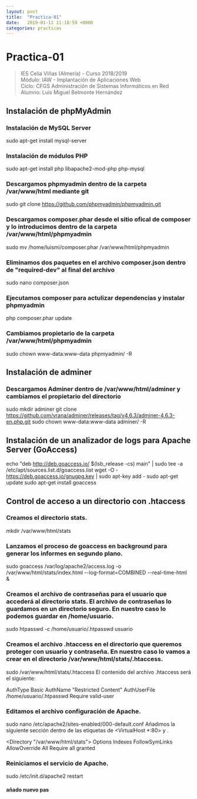 ```yaml
---
layout: post
title:  "Practica-01"
date:   2019-01-11 11:18:59 +0000
categories: practicas   
---
```

# Practica-01

>IES Celia Viñas (Almería) - Curso 2018/2019  
>Módulo: IAW - Implantación de Aplicaciones Web  
>Ciclo: CFGS Administración de Sistemas Informáticos en Red  
>Alumno: Luis Miguel Belmonte Hernández

## Instalación de phpMyAdmin

### Instalación de MySQL Server
sudo apt-get install mysql-server
### Instalación de módulos PHP
sudo apt-get install php libapache2-mod-php php-mysql
### Descargamos phpmyadmin dentro de la carpeta /var/www/html mediante git
sudo git clone https://github.com/phpmyadmin/phpmyadmin.git
### Descargamos composer.phar desde el sitio ofical de composer y lo introducimos dentro de la carpeta /var/www/html/phpmyadmin
sudo mv /home/luismi/composer.phar  /var/www/html/phpmyadmin
### Eliminamos dos paquetes en el archivo composer.json dentro de "required-dev" al final del archivo
sudo nano composer.json
### Ejecutamos composer para actulizar dependencias y instalar phpmyadmin
php composer.phar update
### Cambiamos propietario de la carpeta /var/www/html/phpmyadmin
sudo chown www-data:www-data phpmyadmin/ -R

## Instalación de adminer

### Descargamos Adminer dentro de /var/www/html/adminer y cambiamos el propietario del directorio

sudo mkdir adminer
git clone https://github.com/vrana/adminer/releases/tag/v4.6.3/adminer-4.6.3-en.php.git
sudo chown www-data:www-data adminer/ -R

## Instalación de un analizador de logs para Apache Server (GoAccess)

echo "deb http://deb.goaccess.io/ $(lsb_release -cs) main" | sudo tee -a /etc/apt/sources.list.d/goaccess.list
wget -O - https://deb.goaccess.io/gnugpg.key | sudo apt-key add -
sudo apt-get update
sudo apt-get install goaccess

## Control de acceso a un directorio con .htaccess

### Creamos el directorio stats.

mkdir /var/www/html/stats

### Lanzamos el proceso de goaccess en background para generar los informes en segundo plano.

sudo goaccess /var/log/apache2/access.log -o /var/www/html/stats/index.html --log-format=COMBINED --real-time-html &

### Creamos el archivo de contraseñas para el usuario que accederá al directorio stats. El archivo de contraseñas lo guardamos en un directorio seguro. En nuestro caso lo podemos guardar en /home/usuario.

sudo htpasswd -c /home/usuario/.htpasswd usuario

### Creamos el archivo .htaccess en el directorio que queremos proteger con usuario y contraseña. En nuestro caso lo vamos a crear en el directorio /var/www/html/stats/.htaccess.

sudo /var/www/html/stats/.htaccess
El contenido del archivo .htaccess será el siguiente:

AuthType Basic
AuthName "Restricted Content"
AuthUserFile /home/usuario/.htpasswd
Require valid-user

### Editamos el archivo configuración de Apache.

sudo nano /etc/apache2/sites-enabled/000-default.conf
Añadimos la siguiente sección dentro de las etiquetas de <VirtualHost *:80> y </VirtualHost>.

<Directory "/var/www/html/stats">
  Options Indexes FollowSymLinks
  AllowOverride All
  Require all granted
</Directory>

### Reiniciamos el servicio de Apache.

sudo /etc/init.d/apache2 restart

#### añado nuevo pas